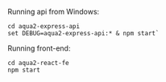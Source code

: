 Running api from Windows:
```
cd aqua2-express-api
set DEBUG=aqua2-express-api:* & npm start`
```

Running front-end:
```
cd aqua2-react-fe
npm start
```
